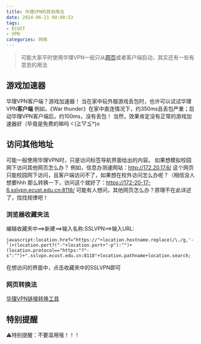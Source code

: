 ```yaml
---
title: 华理VPN的其他用法
date: 2024-06-21 00:08:53
tags:
- ECUST
- VPN
categories: 网络
---
```

> 可能大家平时使用华理VPN一般只从[网页](https://sslvpn.ecust.edu.cn/)或者客户端启动，其实还有一些有意思的用法

## 游戏加速器
华理VPN客户端？游戏加速器！
当在家中玩外服游戏丢包时，也许可以试试华理VPN**客户端**
例如，《War thunder》在家中直连情况下，约350ms且丢包严重；启动华理VPN客户端后，约100ms，没有丢包！
当然，效果肯定没有正常的游戏加速器好（毕竟是免费的嘛吗ヾ(≧▽≦*)o

## 访问其他地址
可能一般使用华理VPN时，只是访问标签导航界面给出的内容。
如果想模拟校园网下访问其他网页怎么办？
例如，信息办测速网站：http://172.20.17.6/
这个网页只能校园网下访问，且客户端访问不了，如果想在校外访问怎么办呢？（相信没人想要hhh
那么转换一下，访问这个就好了：https://172-20-17-6.sslvpn.ecust.edu.cn:8118/
可能有人想问，其他网页怎么办？原理不在此详述了，找找规律吧！

### 浏览器收藏夹法
编辑收藏夹中==>新建==>输入名称:SSLVPN==>输入URL:
```
javascript:location.href="https://"+location.hostname.replace(/\./g,'-')+(location.port?("-"+location.port+"-p"):"")+(location.protocol=="https:"?"-s":"")+".sslvpn.ecust.edu.cn:8118"+location.pathname+location.search;
```
在想访问的界面中，点击收藏夹中的SSLVPN即可

### 网页转换法
[华理VPN链接转换工具](https://www.ecustvr.top/vpn.html)

## 特别提醒
⚠特别提醒：不要滥用哦！！！

